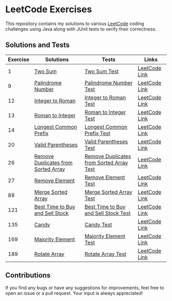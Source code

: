 # LeetCode Exercises

This repository contains my solutions to various [LeetCode](https://leetcode.com) coding challenges using Java along
with JUnit tests to verify their correctness.

## Solutions and Tests

| Exercise | **Solutions**                                                                            | **Tests**                                                                                     | **Links**                                                                           |
|----------|------------------------------------------------------------------------------------------|-----------------------------------------------------------------------------------------------|-------------------------------------------------------------------------------------|
| 1        | [Two Sum](./src/main/java/org/exercises/Solutions/Ex1.java)                              | [Two Sum Test](./src/test/java/org/exercises/Tests/Ex1Test.java)                              | [LeetCode Link](https://leetcode.com/problems/two-sum/)                             |
| 9        | [Palindrome Number](./src/main/java/org/exercises/Solutions/Ex9.java)                    | [Palindrome Number Test](./src/test/java/org/exercises/Tests/Ex9Test.java)                    | [LeetCode Link](https://leetcode.com/problems/palindrome-number/)                   |
| 12       | [Integer to Roman](./src/main/java/org/exercises/Solutions/Ex12.java)                    | [Integer to Roman Test](./src/test/java/org/exercises/Tests/Ex12Test.java)                    | [LeetCode Link](https://leetcode.com/problems/integer-to-roman/)                    |
| 13       | [Roman to Integer](./src/main/java/org/exercises/Solutions/Ex13.java)                    | [Roman to Integer Test](./src/test/java/org/exercises/Tests/Ex13Test.java)                    | [LeetCode Link](https://leetcode.com/problems/roman-to-integer/)                    |
| 14       | [Longest Common Prefix](./src/main/java/org/exercises/Solutions/Ex14.java)               | [Longest Common Prefix Test](./src/test/java/org/exercises/Tests/Ex14Test.java)               | [LeetCode Link](https://leetcode.com/problems/longest-common-prefix/)               |
| 20       | [Valid Parentheses](./src/main/java/org/exercises/Solutions/Ex20.java)                   | [Valid Parentheses Test](./src/test/java/org/exercises/Tests/Ex20Test.java)                   | [LeetCode Link](https://leetcode.com/problems/valid-parentheses/)                   |
| 26       | [Remove Duplicates from Sorted Array](./src/main/java/org/exercises/Solutions/Ex26.java) | [Remove Duplicates from Sorted Array Test](./src/test/java/org/exercises/Tests/Ex26Test.java) | [LeetCode Link](https://leetcode.com/problems/remove-duplicates-from-sorted-array/) |
| 27       | [Remove Element](./src/main/java/org/exercises/Solutions/Ex27.java)                      | [Remove Element Test](./src/test/java/org/exercises/Tests/Ex27Test.java)                      | [LeetCode Link](https://leetcode.com/problems/remove-element/)                      |
| 88       | [Merge Sorted Array](./src/main/java/org/exercises/Solutions/Ex88.java)                  | [Merge Sorted Array Test](./src/test/java/org/exercises/Tests/Ex88Test.java)                  | [LeetCode Link](https://leetcode.com/problems/merge-sorted-array/)                  |
| 121      | [Best Time to Buy and Sell Stock](./src/main/java/org/exercises/Solutions/Ex121.java)    | [Best Time to Buy and Sell Stock Test](./src/test/java/org/exercises/Tests/Ex121Test.java)    | [LeetCode Link](https://leetcode.com/problems/best-time-to-buy-and-sell-stock/)     |
| 135      | [Candy](./src/main/java/org/exercises/Solutions/Ex135.java)                              | [Candy Test](./src/test/java/org/exercises/Tests/Ex135Test.java)                              | [LeetCode Link](https://leetcode.com/problems/candy/)                               |
| 169      | [Majority Element](./src/main/java/org/exercises/Solutions/Ex169.java)                   | [Majority Element Test](./src/test/java/org/exercises/Tests/Ex169Test.java)                   | [LeetCode Link](https://leetcode.com/problems/majority-element/)                    |
| 189      | [Rotate Array](./src/main/java/org/exercises/Solutions/Ex189.java)                       | [Rotate Array Test](./src/test/java/org/exercises/Tests/Ex189Test.java)                       | [LeetCode Link](https://leetcode.com/problems/rotate-array/)                        |


## Contributions

If you find any bugs or have any suggestions for improvements, feel free to open an issue or a pull request. Your input
is always appreciated!
